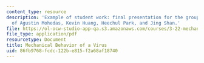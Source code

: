 ```yaml
---
content_type: resource
description: 'Example of student work: final presentation for the group project, courtesy
  of Agustin Mohedas, Kevin Huang, Heechul Park, and Jing Shan.'
file: https://ol-ocw-studio-app-qa.s3.amazonaws.com/courses/3-22-mechanical-behavior-of-materials-spring-2008/86fb9768fcdc122be815f2a68af18740_virus_pres.pdf
file_type: application/pdf
resourcetype: Document
title: Mechanical Behavior of a Virus
uid: 86fb9768-fcdc-122b-e815-f2a68af18740
---
```


